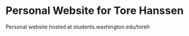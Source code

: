 Personal Website for Tore Hanssen
========

Personal website hosted at students.washington.edu/toreh
